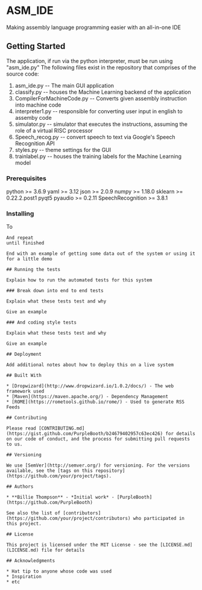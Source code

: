 # ASM_IDE

Making assembly language programming easier with an all-in-one IDE

## Getting Started

The application, if run via the python interpreter, must be run using "asm_ide.py"
The following files exist in the repository that comprises of the source code:
1) asm_ide.py -- The main GUI application
2) classify.py -- houses the Machine Learning backend of the application
3) CompilerForMachineCode.py -- Converts given assembly instruction into machine code
4) interpreter1.py -- responsible for converting user input in english to assemby code
5) simulator.py -- simulator that executes the instructions, assuming the role of a virtual RISC processor
6) Speech_recog.py -- convert speech to text via Google's Speech Recognition API
7) styles.py -- theme settings for the GUI
8) trainlabel.py -- houses the training labels for the Machine Learning model

### Prerequisites

python >= 3.6.9
yaml >= 3.12
json >= 2.0.9
numpy >= 1.18.0
sklearn >= 0.22.2.post1
pyqt5
pyaudio >= 0.2.11
SpeechRecognition >= 3.8.1

### Installing

To
```
And repeat
until finished

End with an example of getting some data out of the system or using it for a little demo

## Running the tests

Explain how to run the automated tests for this system

### Break down into end to end tests

Explain what these tests test and why

Give an example

### And coding style tests

Explain what these tests test and why

Give an example

## Deployment

Add additional notes about how to deploy this on a live system

## Built With

* [Dropwizard](http://www.dropwizard.io/1.0.2/docs/) - The web framework used
* [Maven](https://maven.apache.org/) - Dependency Management
* [ROME](https://rometools.github.io/rome/) - Used to generate RSS Feeds

## Contributing

Please read [CONTRIBUTING.md](https://gist.github.com/PurpleBooth/b24679402957c63ec426) for details on our code of conduct, and the process for submitting pull requests to us.

## Versioning

We use [SemVer](http://semver.org/) for versioning. For the versions available, see the [tags on this repository](https://github.com/your/project/tags). 

## Authors

* **Billie Thompson** - *Initial work* - [PurpleBooth](https://github.com/PurpleBooth)

See also the list of [contributors](https://github.com/your/project/contributors) who participated in this project.

## License

This project is licensed under the MIT License - see the [LICENSE.md](LICENSE.md) file for details

## Acknowledgments

* Hat tip to anyone whose code was used
* Inspiration
* etc
```

